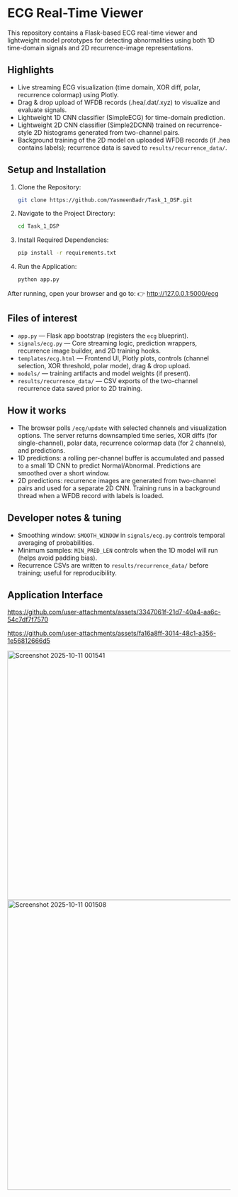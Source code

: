 ECG Real-Time Viewer
=====================

This repository contains a Flask-based ECG real-time viewer and lightweight model prototypes for detecting abnormalities using both 1D time-domain signals and 2D recurrence-image representations.

Highlights
----------
- Live streaming ECG visualization (time domain, XOR diff, polar, recurrence colormap) using Plotly.
- Drag & drop upload of WFDB records (.hea/.dat/.xyz) to visualize and evaluate signals.
- Lightweight 1D CNN classifier (SimpleECG) for time-domain prediction.
- Lightweight 2D CNN classifier (Simple2DCNN) trained on recurrence-style 2D histograms generated from two-channel pairs.
- Background training of the 2D model on uploaded WFDB records (if .hea contains labels); recurrence data is saved to `results/recurrence_data/`.

Setup and Installation
----------

1. Clone the Repository:

   ```bash
   git clone https://github.com/YasmeenBadr/Task_1_DSP.git


2. Navigate to the Project Directory:

   ```bash
   cd Task_1_DSP


3. Install Required Dependencies:

   ```bash
   pip install -r requirements.txt


4. Run the Application:

   ```bash
   python app.py


After running, open your browser and go to:
👉 http://127.0.0.1:5000/ecg

Files of interest
-----------------
- `app.py` — Flask app bootstrap (registers the `ecg` blueprint).
- `signals/ecg.py` — Core streaming logic, prediction wrappers, recurrence image builder, and 2D training hooks.
- `templates/ecg.html` — Frontend UI, Plotly plots, controls (channel selection, XOR threshold, polar mode), drag & drop upload.
- `models/` — training artifacts and model weights (if present).
- `results/recurrence_data/` — CSV exports of the two-channel recurrence data saved prior to 2D training.

How it works
------------
- The browser polls `/ecg/update` with selected channels and visualization options. The server returns downsampled time series, XOR diffs (for single-channel), polar data, recurrence colormap data (for 2 channels), and predictions.
- 1D predictions: a rolling per-channel buffer is accumulated and passed to a small 1D CNN to predict Normal/Abnormal. Predictions are smoothed over a short window.
- 2D predictions: recurrence images are generated from two-channel pairs and used for a separate 2D CNN. Training runs in a background thread when a WFDB record with labels is loaded.

Developer notes & tuning
------------------------
- Smoothing window: `SMOOTH_WINDOW` in `signals/ecg.py` controls temporal averaging of probabilities.
- Minimum samples: `MIN_PRED_LEN` controls when the 1D model will run (helps avoid padding bias).
- Recurrence CSVs are written to `results/recurrence_data/` before training; useful for reproducibility.

Application Interface
------------------------

https://github.com/user-attachments/assets/3347061f-21d7-40a4-aa6c-54c7df7f7570



https://github.com/user-attachments/assets/fa16a8ff-3014-48c1-a356-1e56812666d5

<img width="1335" height="562" alt="Screenshot 2025-10-11 001541" src="https://github.com/user-attachments/assets/af41933f-1758-4421-ab8a-1e4141efc931" />
<img width="866" height="654" alt="Screenshot 2025-10-11 001508" src="https://github.com/user-attachments/assets/c1a4578d-51c0-4b03-8e02-a2f6ca763c0b" />



